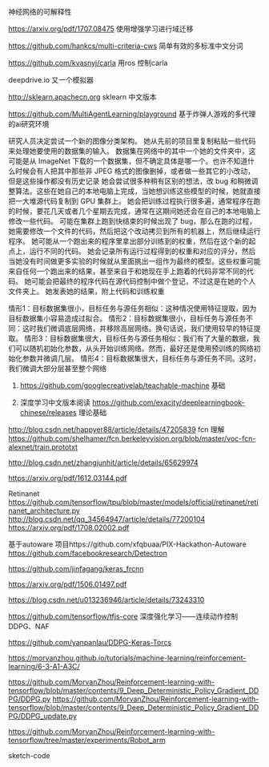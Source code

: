 
神经网络的可解释性

https://arxiv.org/pdf/1707.08475 使用增强学习进行域迁移

https://github.com/hankcs/multi-criteria-cws  简单有效的多标准中文分词

https://github.com/kvasnyj/carla 用ros 控制carla

deepdrive.io 又一个模拟器

http://sklearn.apachecn.org  sklearn 中文版本

https://github.com/MultiAgentLearning/playground 基于炸弹人游戏的多代理的ai研究环境

研究人员决定尝试一个新的图像分类架构。 她从先前的项目里复制粘贴一些代码来处理她要使用的数据集的输入。 数据集在网络中的其中一个她的文件夹中，这可能是从 ImageNet 下载的一个数据集，但不确定具体是哪一个。也许不知道什么时候会有人把其中那些非 JPEG 格式的图像删掉，或者做一些其它的小改动，但是这些操作都没有历史记录 她会尝试很多种稍有区别的想法，改 bug 和稍微调整算法。这些在她自己的本地电脑上完成，当她想训练这些模型的时候，她就直接把一大堆源代码复制到 GPU 集群上。 她会把训练过程执行很多遍，通常程序在跑的时候，要花几天或者几个星期去完成，通常在这期间她还会在自己的本地电脑上修改一些代码。 可能在集群上跑到快结束的时候出现了 bug，那么在跑的过程，她需要修改一个文件的代码，然后把这个改动拷贝到所有的机器上，然后继续运行程序。 她可能从一个跑出来的程序里拿出部分训练到的权重，然后在这个新的起点上，运行不同的代码。 她会记录所有运行过程得到的权重和对应的评分，然后当她没有时间做更多实验的时候就从里面挑出一组作为最终的模型。这些权重可能来自任何一个跑出来的结果，甚至来自于和她现在手上跑着的代码非常不同的代码。 她可能会把最终的程序代码在源代码控制中做个登记，不过这是在她的个人文件夹上。 她发表她的结果，附上代码和训练权重



情形1：目标数据集很小，目标任务与源任务相似：这种情况使用特征提取，因为目标数据集小容易造成过拟合。 情形2：目标数据集很小，目标任务与源任务不同：这时我们微调底层网络，并移除高层网络。换句话说，我们使用较早的特征提取。 情形3：目标数据集很大，目标任务与源任务相似：我们有了大量的数据，我们可以随机初始化参数，从头开始训练网络。然而，最好还是使用预训练的网络初始化参数并微调几层。 情形4：目标数据集很大，目标任务与源任务不同。这时，我们微调大部分层甚至整个网络


1.  https://github.com/googlecreativelab/teachable-machine   基础

2.  深度学习中文版本阅读
    https://github.com/exacity/deeplearningbook-chinese/releases 理论基础

http://blog.csdn.net/happyer88/article/details/47205839 fcn 理解
https://github.com/shelhamer/fcn.berkeleyvision.org/blob/master/voc-fcn-alexnet/train.prototxt

http://blog.csdn.net/zhangjunhit/article/details/65629974


https://arxiv.org/pdf/1612.03144.pdf


Retinanet 
https://github.com/tensorflow/tpu/blob/master/models/official/retinanet/retinanet_architecture.py
http://blog.csdn.net/qq_34564947/article/details/77200104
https://arxiv.org/pdf/1708.02002.pdf


基于autoware 项目https://github.com/xfqbuaa/PIX-Hackathon-Autoware
https://github.com/facebookresearch/Detectron


https://github.com/jinfagang/keras_frcnn


https://arxiv.org/pdf/1506.01497.pdf


https://blog.csdn.net/u013236946/article/details/73243310

https://github.com/tensorflow/tfjs-core 深度强化学习——连续动作控制DDPG、NAF

https://github.com/yanpanlau/DDPG-Keras-Torcs

https://morvanzhou.github.io/tutorials/machine-learning/reinforcement-learning/6-3-A1-A3C/


https://github.com/MorvanZhou/Reinforcement-learning-with-tensorflow/blob/master/contents/9_Deep_Deterministic_Policy_Gradient_DDPG/DDPG.py
https://github.com/MorvanZhou/Reinforcement-learning-with-tensorflow/blob/master/contents/9_Deep_Deterministic_Policy_Gradient_DDPG/DDPG_update.py

https://github.com/MorvanZhou/Reinforcement-learning-with-tensorflow/tree/master/experiments/Robot_arm


sketch-code



 
 
